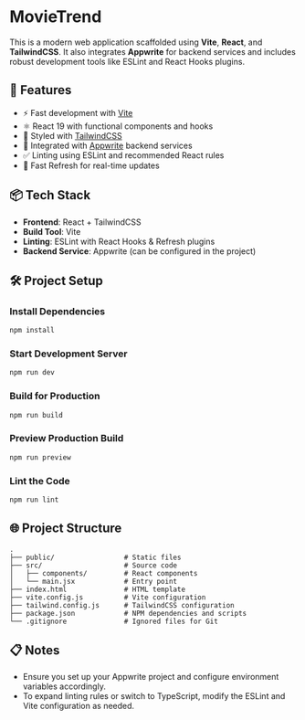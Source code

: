 # MovieTrend

This is a modern web application scaffolded using **Vite**, **React**, and **TailwindCSS**. It also integrates **Appwrite** for backend services and includes robust development tools like ESLint and React Hooks plugins.

## 🚀 Features

- ⚡️ Fast development with [Vite](https://vitejs.dev/)
- ⚛️ React 19 with functional components and hooks
- 💨 Styled with [TailwindCSS](https://tailwindcss.com/)
- 🔐 Integrated with [Appwrite](https://appwrite.io/) backend services
- ✅ Linting using ESLint and recommended React rules
- 🔁 Fast Refresh for real-time updates

## 📦 Tech Stack

- **Frontend**: React + TailwindCSS
- **Build Tool**: Vite
- **Linting**: ESLint with React Hooks & Refresh plugins
- **Backend Service**: Appwrite (can be configured in the project)

## 🛠️ Project Setup

### Install Dependencies

```bash
npm install
```

### Start Development Server

```bash
npm run dev
```

### Build for Production

```bash
npm run build
```

### Preview Production Build

```bash
npm run preview
```

### Lint the Code

```bash
npm run lint
```

## 🌐 Project Structure

```
.
├── public/                 # Static files
├── src/                    # Source code
│   ├── components/         # React components
│   └── main.jsx            # Entry point
├── index.html              # HTML template
├── vite.config.js          # Vite configuration
├── tailwind.config.js      # TailwindCSS configuration
├── package.json            # NPM dependencies and scripts
└── .gitignore              # Ignored files for Git
```

## 📋 Notes

- Ensure you set up your Appwrite project and configure environment variables accordingly.
- To expand linting rules or switch to TypeScript, modify the ESLint and Vite configuration as needed.

